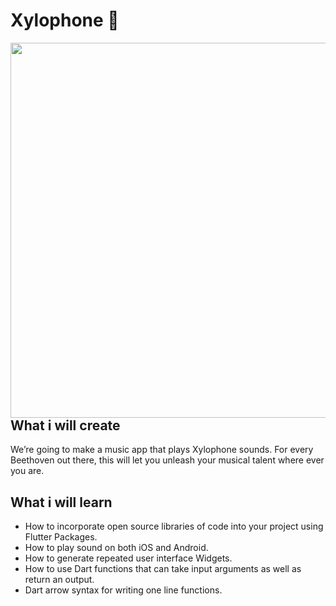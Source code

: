 


# Xylophone 🎹

<img align="left" src= "assets/xylophone.png" height=600px>


## What i will create

We’re going to make a music app that plays Xylophone sounds. For every Beethoven out there, this will let you unleash your musical talent where ever you are. 


## What i will learn

- How to incorporate open source libraries of code into your project using Flutter Packages.
- How to play sound on both iOS and Android.
- How to generate repeated user interface Widgets.
- How to use Dart functions that can take input arguments as well as return an output.
- Dart arrow syntax for writing one line functions.


